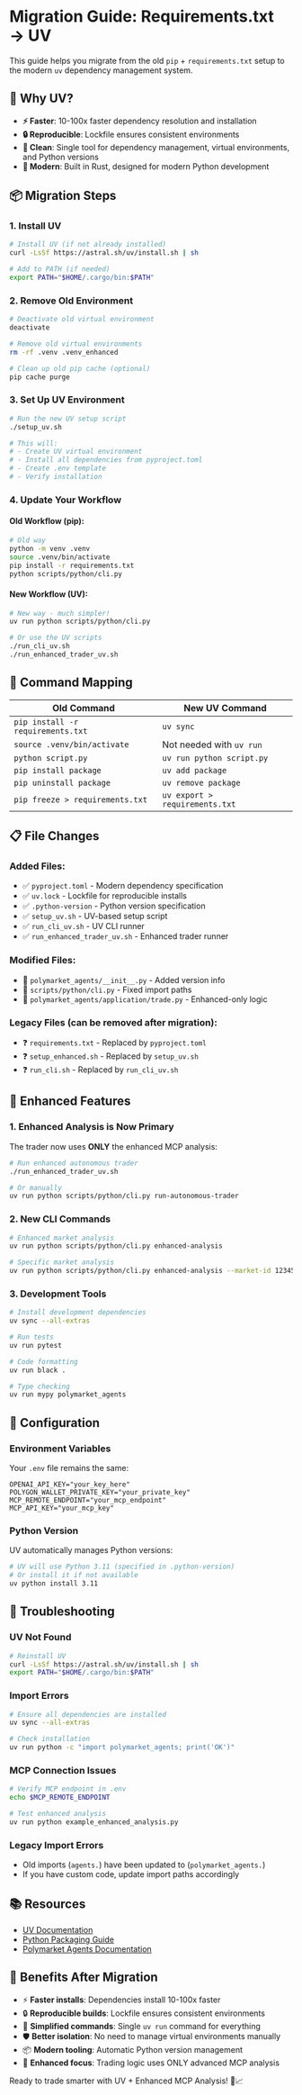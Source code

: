 # Migration Guide: Requirements.txt → UV

This guide helps you migrate from the old `pip` + `requirements.txt` setup to the modern `uv` dependency management system.

## 🎯 Why UV?

- **⚡ Faster**: 10-100x faster dependency resolution and installation
- **🔒 Reproducible**: Lockfile ensures consistent environments
- **🧹 Clean**: Single tool for dependency management, virtual environments, and Python versions
- **🚀 Modern**: Built in Rust, designed for modern Python development

## 📦 Migration Steps

### 1. Install UV

```bash
# Install UV (if not already installed)
curl -LsSf https://astral.sh/uv/install.sh | sh

# Add to PATH (if needed)
export PATH="$HOME/.cargo/bin:$PATH"
```

### 2. Remove Old Environment

```bash
# Deactivate old virtual environment
deactivate

# Remove old virtual environments
rm -rf .venv .venv_enhanced

# Clean up old pip cache (optional)
pip cache purge
```

### 3. Set Up UV Environment

```bash
# Run the new UV setup script
./setup_uv.sh

# This will:
# - Create UV virtual environment
# - Install all dependencies from pyproject.toml
# - Create .env template
# - Verify installation
```

### 4. Update Your Workflow

#### Old Workflow (pip):
```bash
# Old way
python -m venv .venv
source .venv/bin/activate
pip install -r requirements.txt
python scripts/python/cli.py
```

#### New Workflow (UV):
```bash
# New way - much simpler!
uv run python scripts/python/cli.py

# Or use the UV scripts
./run_cli_uv.sh
./run_enhanced_trader_uv.sh
```

## 🔄 Command Mapping

| Old Command | New UV Command |
|-------------|----------------|
| `pip install -r requirements.txt` | `uv sync` |
| `source .venv/bin/activate` | Not needed with `uv run` |
| `python script.py` | `uv run python script.py` |
| `pip install package` | `uv add package` |
| `pip uninstall package` | `uv remove package` |
| `pip freeze > requirements.txt` | `uv export > requirements.txt` |

## 📋 File Changes

### Added Files:
- ✅ `pyproject.toml` - Modern dependency specification
- ✅ `uv.lock` - Lockfile for reproducible installs
- ✅ `.python-version` - Python version specification
- ✅ `setup_uv.sh` - UV-based setup script
- ✅ `run_cli_uv.sh` - UV CLI runner
- ✅ `run_enhanced_trader_uv.sh` - Enhanced trader runner

### Modified Files:
- 🔄 `polymarket_agents/__init__.py` - Added version info
- 🔄 `scripts/python/cli.py` - Fixed import paths
- 🔄 `polymarket_agents/application/trade.py` - Enhanced-only logic

### Legacy Files (can be removed after migration):
- ❓ `requirements.txt` - Replaced by `pyproject.toml`
- ❓ `setup_enhanced.sh` - Replaced by `setup_uv.sh`
- ❓ `run_cli.sh` - Replaced by `run_cli_uv.sh`

## 🚀 Enhanced Features

### 1. Enhanced Analysis is Now Primary

The trader now uses **ONLY** the enhanced MCP analysis:

```bash
# Run enhanced autonomous trader
./run_enhanced_trader_uv.sh

# Or manually
uv run python scripts/python/cli.py run-autonomous-trader
```

### 2. New CLI Commands

```bash
# Enhanced market analysis
uv run python scripts/python/cli.py enhanced-analysis

# Specific market analysis
uv run python scripts/python/cli.py enhanced-analysis --market-id 123456
```

### 3. Development Tools

```bash
# Install development dependencies
uv sync --all-extras

# Run tests
uv run pytest

# Code formatting
uv run black .

# Type checking
uv run mypy polymarket_agents
```

## 🔧 Configuration

### Environment Variables

Your `.env` file remains the same:

```env
OPENAI_API_KEY="your_key_here"
POLYGON_WALLET_PRIVATE_KEY="your_private_key"
MCP_REMOTE_ENDPOINT="your_mcp_endpoint"
MCP_API_KEY="your_mcp_key"
```

### Python Version

UV automatically manages Python versions:

```bash
# UV will use Python 3.11 (specified in .python-version)
# Or install it if not available
uv python install 3.11
```

## 🐛 Troubleshooting

### UV Not Found
```bash
# Reinstall UV
curl -LsSf https://astral.sh/uv/install.sh | sh
export PATH="$HOME/.cargo/bin:$PATH"
```

### Import Errors
```bash
# Ensure all dependencies are installed
uv sync --all-extras

# Check installation
uv run python -c "import polymarket_agents; print('OK')"
```

### MCP Connection Issues
```bash
# Verify MCP endpoint in .env
echo $MCP_REMOTE_ENDPOINT

# Test enhanced analysis
uv run python example_enhanced_analysis.py
```

### Legacy Import Errors
- Old imports (`agents.`) have been updated to (`polymarket_agents.`)
- If you have custom code, update import paths accordingly

## 📚 Resources

- [UV Documentation](https://docs.astral.sh/uv/)
- [Python Packaging Guide](https://packaging.python.org/en/latest/)
- [Polymarket Agents Documentation](docs/)

## 🎉 Benefits After Migration

- ⚡ **Faster installs**: Dependencies install 10-100x faster
- 🔒 **Reproducible builds**: Lockfile ensures consistent environments
- 🧹 **Simplified commands**: Single `uv run` command for everything
- 🛡️ **Better isolation**: No need to manage virtual environments manually
- 📦 **Modern tooling**: Automatic Python version management
- 🚀 **Enhanced focus**: Trading logic uses ONLY advanced MCP analysis

Ready to trade smarter with UV + Enhanced MCP Analysis! 🤖📈 